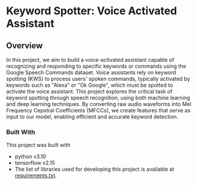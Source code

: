 # **Keyword Spotter: Voice Activated Assistant**

## **Overview**

In this project, we aim to build a voice-activated assistant capable of recognizing and responding to specific keywords or commands using the Google Speech Commands dataset. Voice assistants rely on keyword spotting (KWS) to process users' spoken commands, typically activated by keywords such as "Alexa" or "Ok Google", which must be spotted to activate the voice assistant. This project explores the critical task of keyword spotting through speech recognition, using both machine learning and deep learning techniques. By converting raw audio waveforms into Mel Frequency Cepstral Coefficients (MFCCs), we create features that serve as input to our model, enabling efficient and accurate keyword detection.

### Built With

This project was built with

* python v3.10
* tensorflow v2.15
* The list of libraries used for developing this project is available at [requirements.txt](requirements.txt).
